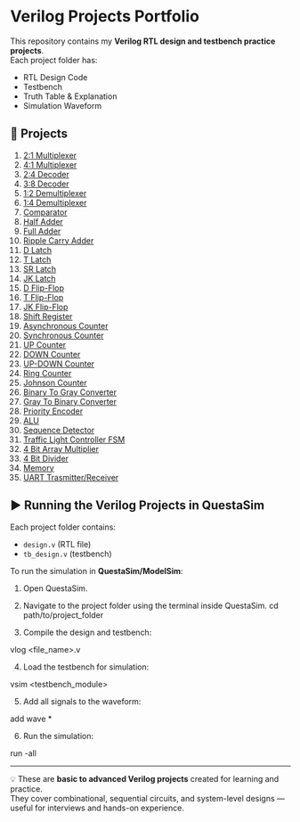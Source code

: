 # Verilog Projects Portfolio  

This repository contains my **Verilog RTL design and testbench practice projects**.  
Each project folder has:  
- RTL Design Code  
- Testbench  
- Truth Table & Explanation  
- Simulation Waveform  

## 📂 Projects
1. [2:1 Multiplexer](01_mux/)
2. [4:1 Multiplexer](02_mux_4_1/)
3. [2:4 Decoder](03_dec_2_4/)
4. [3:8 Decoder](04_dec_3_8/)
5. [1:2 Demultiplexer](05_demux_1_2/)
6. [1:4 Demultiplexer](06_demux_1_4/)
7. [Comparator](07_comp/)
8. [Half Adder](08_half_adder/)
9. [Full Adder](09_full_adder/)
10. [Ripple Carry Adder](10_rca/)
11. [D Latch](11_d_latch/)
12. [T Latch](12_t_latch/)
13. [SR Latch](13_sr_latch/)
14. [JK Latch](14_jk_latch/)
15. [D Flip-Flop](15_d_ff/)
16. [T Flip-Flop](16_t_ff/)
17. [JK Flip-Flop](17_jk_ff/)
18. [Shift Register](18_shift_register/)
19. [Asynchronous Counter](19_asynchronous_counter/)
20. [Synchronous Counter](20_synchronous_counter/)
21. [UP Counter](21_up_counter/)
22. [DOWN Counter](22_down_counter/)
23. [UP-DOWN Counter](23_up_down_counter/)
24. [Ring Counter](24_ring_counter/)
25. [Johnson Counter](25_johnson_counter/)
26. [Binary To Gray Converter](26_b2g_converter/)
27. [Gray To Binary Converter](27_g2b_converter/)
28. [Priority Encoder](28_priority_encoder/)
29. [ALU](29_alu/)
30. [Sequence Detector](30_seq+det/)
31. [Traffic Light Controller FSM](31_traffic_fsm/)
32. [4 Bit Array Multiplier](32_arr_mul/)
33. [4 Bit Divider](33_arr_div/)
34. [Memory](34_memory/)
35. [UART Trasmitter/Receiver](35_uart/)

## ▶️ Running the Verilog Projects in QuestaSim

Each project folder contains:
- `design.v` (RTL file)
- `tb_design.v` (testbench)

To run the simulation in **QuestaSim/ModelSim**:

1. Open QuestaSim.
2. Navigate to the project folder using the terminal inside QuestaSim.
cd path/to/project_folder


3. Compile the design and testbench:

vlog <file_name>.v

4. Load the testbench for simulation:
   
vsim <testbench_module>

5. Add all signals to the waveform:
   
add wave *

6. Run the simulation:
   
run -all

---

💡 These are **basic to advanced Verilog projects** created for learning and practice.  
They cover combinational, sequential circuits, and system-level designs — useful for interviews and hands-on experience.
